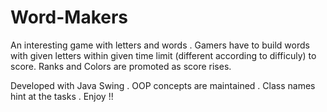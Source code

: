 # Word-Makers
An interesting game with letters and words . Gamers have to build words with given letters within given time limit (different according to difficuly) to score. Ranks and Colors are promoted as score rises.


Developed with Java Swing . OOP concepts are maintained . Class names hint at the tasks . Enjoy !!
